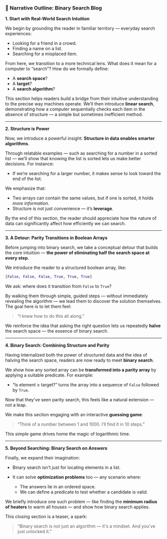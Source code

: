 ### 🧭 Narrative Outline: Binary Search Blog

**1. Start with Real-World Search Intuition**

We begin by grounding the reader in familiar territory — everyday search experiences:

* Looking for a friend in a crowd.
* Finding a name on a list.
* Searching for a misplaced item.

From here, we transition to a more technical lens. What does it mean for a computer to “search”? How do we formally define:

* A **search space**?
* A **target**?
* A **search algorithm**?

This section helps readers build a bridge from their intuitive understanding to the precise way machines operate. We’ll then introduce **linear search**, demonstrating how a computer sequentially checks each item in the absence of structure — a simple but sometimes inefficient method.

---

**2. Structure is Power**

Now, we introduce a powerful insight: **Structure in data enables smarter algorithms**.

Through relatable examples — such as searching for a number in a sorted list — we’ll show that knowing the list is sorted lets us make better decisions. For instance:

* If we’re searching for a larger number, it makes sense to look toward the end of the list.

We emphasize that:

* Two arrays can contain the same values, but if one is sorted, it holds *more information*.
* Structure is not just convenience — it’s **leverage**.

By the end of this section, the reader should appreciate how the nature of data can significantly affect how efficiently we can search.

---

**3. A Detour: Parity Transitions in Boolean Arrays**

Before jumping into binary search, we take a conceptual detour that builds the core intuition — **the power of eliminating half the search space at every step**.

We introduce the reader to a structured boolean array, like:

```python
[False, False, False, True, True, True]
```

We ask: where does it transition from `False` to `True`?

By walking them through simple, guided steps — without immediately revealing the algorithm — we lead them to discover the solution themselves. The goal here is to let them feel:

> “I knew how to do this all along.”

We reinforce the idea that asking the right question lets us repeatedly **halve** the search space — the essence of binary search.

---

**4. Binary Search: Combining Structure and Parity**

Having internalized both the power of structured data and the idea of halving the search space, readers are now ready to meet **binary search**.

We show how any sorted array can be **transformed into a parity array** by applying a suitable predicate. For example:

* “Is element ≥ target?” turns the array into a sequence of `False` followed by `True`.

Now that they’ve seen parity search, this feels like a natural extension — not a leap.

We make this section engaging with an interactive **guessing game**:

> “Think of a number between 1 and 1000. I’ll find it in 10 steps.”

This simple game drives home the magic of logarithmic time.

---

**5. Beyond Searching: Binary Search on Answers**

Finally, we expand their imagination:

* Binary search isn't just for locating elements in a list.
* It can solve **optimization problems** too — any scenario where:

  * The answers lie in an ordered space.
  * We can define a predicate to test whether a candidate is valid.

We briefly introduce one such problem — like finding the **minimum radius of heaters** to warm all houses — and show how binary search applies.

This closing section is a teaser, a spark:

> “Binary search is not just an algorithm — it's a mindset. And you've just unlocked it.”

